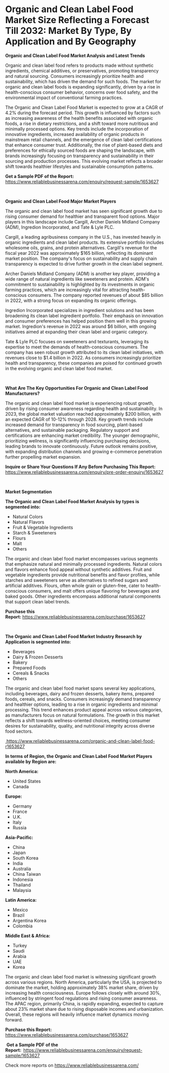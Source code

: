 <p><h1>Organic and Clean Label Food Market Size Reflecting a Forecast Till 2032: Market By Type, By Application and By Geography</h1></p><p><strong>Organic and Clean Label Food Market Analysis and Latest Trends</strong></p>
<p><p>Organic and clean label food refers to products made without synthetic ingredients, chemical additives, or preservatives, promoting transparency and natural sourcing. Consumers increasingly prioritize health and sustainability, which has driven the demand for such foods. The market for organic and clean label foods is expanding significantly, driven by a rise in health-conscious consumer behavior, concerns over food safety, and the environmental impact of conventional farming practices.</p><p>The Organic and Clean Label Food Market is expected to grow at a CAGR of 4.2% during the forecast period. This growth is influenced by factors such as increasing awareness of the health benefits associated with organic foods, a rise in dietary restrictions, and a shift toward more nutritious and minimally processed options. Key trends include the incorporation of innovative ingredients, increased availability of organic products in mainstream retail channels, and the emergence of clean label certifications that enhance consumer trust. Additionally, the rise of plant-based diets and preferences for ethically sourced foods are shaping the landscape, with brands increasingly focusing on transparency and sustainability in their sourcing and production processes. This evolving market reflects a broader shift towards healthier lifestyles and sustainable consumption patterns.</p></p>
<p><strong>Get a Sample PDF of the Report:&nbsp;</strong> <a href="https://www.reliablebusinessarena.com/enquiry/request-sample/1653627?utm_campaign=2992&utm_medium=2&utm_source=Github&utm_content=ia&utm_term=08032025&utm_id=organic-and-clean-label-food">https://www.reliablebusinessarena.com/enquiry/request-sample/1653627</a></p>
<p>&nbsp;</p>
<p><strong>Organic and Clean Label Food Major Market Players</strong></p>
<p><p>The organic and clean label food market has seen significant growth due to rising consumer demand for healthier and transparent food options. Major players in this landscape include Cargill, Archer Daniels Midland Company (ADM), Ingredion Incorporated, and Tate & Lyle PLC.</p><p>Cargill, a leading agribusiness company in the U.S., has invested heavily in organic ingredients and clean label products. Its extensive portfolio includes wholesome oils, grains, and protein alternatives. Cargill's revenue for the fiscal year 2022 was approximately $165 billion, reflecting its dominant market position. The company's focus on sustainability and supply chain transparency is expected to drive further growth in the clean label segment.</p><p>Archer Daniels Midland Company (ADM) is another key player, providing a wide range of natural ingredients like sweeteners and protein. ADM's commitment to sustainability is highlighted by its investments in organic farming practices, which are increasingly vital for attracting health-conscious consumers. The company reported revenues of about $85 billion in 2022, with a strong focus on expanding its organic offerings.</p><p>Ingredion Incorporated specializes in ingredient solutions and has been broadening its clean label ingredient portfolio. Their emphasis on innovation and consumer preferences has helped position them well in this growing market. Ingredion's revenue in 2022 was around $6 billion, with ongoing initiatives aimed at expanding their clean label and organic category.</p><p>Tate & Lyle PLC focuses on sweeteners and texturants, leveraging its expertise to meet the demands of health-conscious consumers. The company has seen robust growth attributed to its clean label initiatives, with revenues close to $1.4 billion in 2022. As consumers increasingly prioritize health and transparency, these companies are poised for continued growth in the evolving organic and clean label food market.</p></p>
<p>&nbsp;</p>
<p><strong>What Are The Key Opportunities For Organic and Clean Label Food Manufacturers?</strong></p>
<p><p>The organic and clean label food market is experiencing robust growth, driven by rising consumer awareness regarding health and sustainability. In 2023, the global market valuation reached approximately $200 billion, with an expected CAGR of 10-12% through 2028. Key growth trends include increased demand for transparency in food sourcing, plant-based alternatives, and sustainable packaging. Regulatory support and certifications are enhancing market credibility. The younger demographic, prioritizing wellness, is significantly influencing purchasing decisions, leading brands to innovate continuously. Future outlook remains positive, with expanding distribution channels and growing e-commerce penetration further propelling market expansion.</p></p>
<p><strong>Inquire or Share Your Questions If Any Before Purchasing This Report:</strong> <a href="https://www.reliablebusinessarena.com/enquiry/pre-order-enquiry/1653627?utm_campaign=2992&utm_medium=2&utm_source=Github&utm_content=ia&utm_term=08032025&utm_id=organic-and-clean-label-food">https://www.reliablebusinessarena.com/enquiry/pre-order-enquiry/1653627</a></p>
<p>&nbsp;</p>
<p><strong>Market Segmentation</strong></p>
<p><strong>The Organic and Clean Label Food Market Analysis by types is segmented into:</strong></p>
<p><ul><li>Natural Colors</li><li>Natural Flavors</li><li>Fruit & Vegetable Ingredients</li><li>Starch & Sweeteners</li><li>Flours</li><li>Malt</li><li>Others</li></ul></p>
<p><p>The organic and clean label food market encompasses various segments that emphasize natural and minimally processed ingredients. Natural colors and flavors enhance food appeal without synthetic additives. Fruit and vegetable ingredients provide nutritional benefits and flavor profiles, while starches and sweeteners serve as alternatives to refined sugars and artificial additives. Flours, often whole grain or gluten-free, cater to health-conscious consumers, and malt offers unique flavoring for beverages and baked goods. Other ingredients encompass additional natural components that support clean label trends.</p></p>
<p><strong>Purchase this Report:&nbsp;</strong><a href="https://www.reliablebusinessarena.com/purchase/1653627?utm_campaign=2992&utm_medium=2&utm_source=Github&utm_content=ia&utm_term=08032025&utm_id=organic-and-clean-label-food">https://www.reliablebusinessarena.com/purchase/1653627</a></p>
<p>&nbsp;</p>
<p><strong>The Organic and Clean Label Food Market Industry Research by Application is segmented into:</strong></p>
<p><ul><li>Beverages</li><li>Dairy & Frozen Desserts</li><li>Bakery</li><li>Prepared Foods</li><li>Cereals & Snacks</li><li>Others</li></ul></p>
<p><p>The organic and clean label food market spans several key applications, including beverages, dairy and frozen desserts, bakery items, prepared foods, cereals, and snacks. Consumers increasingly demand transparency and healthier options, leading to a rise in organic ingredients and minimal processing. This trend enhances product appeal across various categories, as manufacturers focus on natural formulations. The growth in this market reflects a shift towards wellness-oriented choices, meeting consumer desires for sustainability, quality, and nutritional integrity across diverse food sectors.</p></p>
<p><a href="https://www.reliablebusinessarena.com/organic-and-clean-label-food-r1653627?utm_campaign=2992&utm_medium=2&utm_source=Github&utm_content=ia&utm_term=08032025&utm_id=organic-and-clean-label-food">&nbsp;https://www.reliablebusinessarena.com/organic-and-clean-label-food-r1653627</a></p>
<p><strong>In terms of Region, the Organic and Clean Label Food Market Players available by Region are:</strong></p>
<p>
    <p> <strong> North America: </strong>
        <ul>
            <li>United States</li>
            <li>Canada</li>
        </ul>
        </p> 
    <p> <strong> Europe: </strong>
        <ul>
            <li>Germany</li>
            <li>France</li>
            <li>U.K.</li>
            <li>Italy</li>
            <li>Russia</li>
        </ul>
        </p> 
    <p> <strong> Asia-Pacific: </strong>
        <ul>
            <li>China</li>
            <li>Japan</li>
            <li>South Korea</li>
            <li>India</li>
            <li>Australia</li>
            <li>China Taiwan</li>
            <li>Indonesia</li>
            <li>Thailand</li>
            <li>Malaysia</li>
        </ul>
        </p> 
    <p> <strong> Latin America: </strong>
        <ul>
            <li>Mexico</li>
            <li>Brazil</li>
            <li>Argentina Korea</li>
            <li>Colombia</li>
        </ul>
        </p> 
    <p> <strong> Middle East & Africa: </strong>
        <ul>
            <li>Turkey</li>
            <li>Saudi</li>
            <li>Arabia</li>
            <li>UAE</li>
            <li>Korea</li>
        </ul>
    </p>
    </p>
<p><p>The organic and clean label food market is witnessing significant growth across various regions. North America, particularly the USA, is projected to dominate the market, holding approximately 38% market share, driven by increasing health consciousness. Europe follows closely with around 30%, influenced by stringent food regulations and rising consumer awareness. The APAC region, primarily China, is rapidly expanding, expected to capture about 23% market share due to rising disposable incomes and urbanization. Overall, these regions will heavily influence market dynamics moving forward.</p></p>
<p><strong>Purchase this Report: </strong><a href="https://www.reliablebusinessarena.com/purchase/1653627?utm_campaign=2992&utm_medium=2&utm_source=Github&utm_content=ia&utm_term=08032025&utm_id=organic-and-clean-label-food">https://www.reliablebusinessarena.com/purchase/1653627</a></p>
<p>&nbsp;<strong>Get a Sample PDF of the Report:&nbsp;&nbsp;</strong><a href="https://www.reliablebusinessarena.com/enquiry/request-sample/1653627?utm_campaign=2992&utm_medium=2&utm_source=Github&utm_content=ia&utm_term=08032025&utm_id=organic-and-clean-label-food">https://www.reliablebusinessarena.com/enquiry/request-sample/1653627</a></p>
<p><strong></strong></p>
<p>Check more reports on <a href="https://www.reliablebusinessarena.com/?utm_campaign=2992&utm_medium=2&utm_source=Github&utm_content=ia&utm_term=08032025&utm_id=organic-and-clean-label-food">https://www.reliablebusinessarena.com/</a></p>